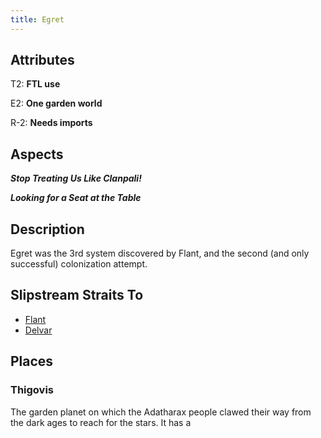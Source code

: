```yaml
---
title: Egret
---
```


## Attributes

T2: **FTL use**

E2: **One garden world**

R-2: **Needs imports**

## Aspects

***Stop Treating Us Like Clanpali!***

***Looking for a Seat at the Table***

## Description

Egret was the 3rd system discovered by Flant, and the second (and only successful) colonization attempt.

## Slipstream Straits To

* [Flant](flant)
* [Delvar](delvar)

## Places

### Thigovis

The garden planet on which the Adatharax people clawed their way from the dark ages to reach for the stars. It has a 